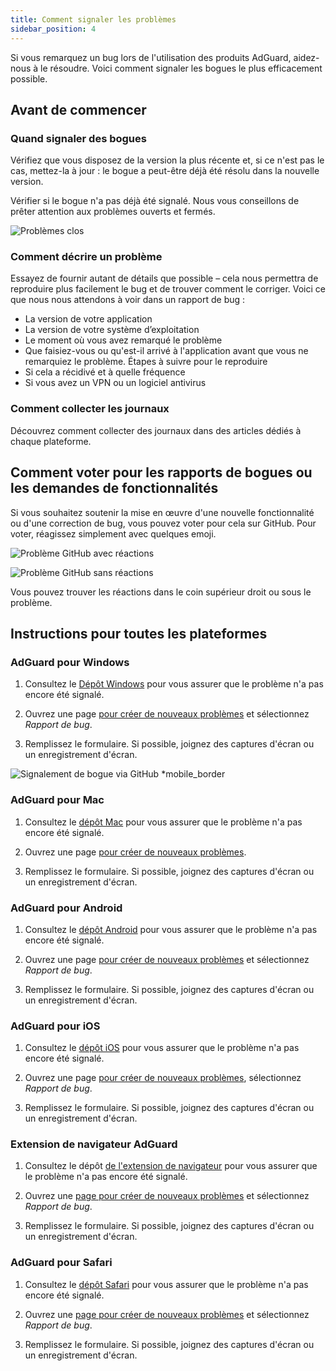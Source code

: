```yaml
---
title: Comment signaler les problèmes
sidebar_position: 4
---
```


Si vous remarquez un bug lors de l'utilisation des produits AdGuard, aidez-nous à le résoudre. Voici comment signaler les bogues le plus efficacement possible.

## Avant de commencer

### Quand signaler des bogues

Vérifiez que vous disposez de la version la plus récente et, si ce n'est pas le cas, mettez-la à jour : le bogue a peut-être déjà été résolu dans la nouvelle version.

Vérifier si le bogue n'a pas déjà été signalé. Nous vous conseillons de prêter attention aux problèmes ouverts et fermés.

![Problèmes clos](https://cdn.adtidy.org/content/kb/ad_blocker/general/closed_issues.png)

### Comment décrire un problème

Essayez de fournir autant de détails que possible – cela nous permettra de reproduire plus facilement le bug et de trouver comment le corriger. Voici ce que nous nous attendons à voir dans un rapport de bug :

- La version de votre application
- La version de votre système d’exploitation
- Le moment où vous avez remarqué le problème
- Que faisiez-vous ou qu'est-il arrivé à l'application avant que vous ne remarquiez le problème. Étapes à suivre pour le reproduire
- Si cela a récidivé et à quelle fréquence
- Si vous avez un VPN ou un logiciel antivirus

### Comment collecter les journaux

Découvrez comment collecter des journaux dans des articles dédiés à chaque plateforme.

## Comment voter pour les rapports de bogues ou les demandes de fonctionnalités

Si vous souhaitez soutenir la mise en œuvre d'une nouvelle fonctionnalité ou d'une correction de bug, vous pouvez voter pour cela sur GitHub. Pour voter, réagissez simplement avec quelques emoji.

![Problème GitHub avec réactions](https://cdn.adtidy.org/content/kb/ad_blocker/general/github_reaction.png)

![Problème GitHub sans réactions](https://cdn.adtidy.org/content/kb/ad_blocker/general/github_reaction2.png)

Vous pouvez trouver les réactions dans le coin supérieur droit ou sous le problème.

## Instructions pour toutes les plateformes

### AdGuard pour Windows

1. Consultez le [Dépôt Windows](https://github.com/AdguardTeam/AdGuardforWindows/issues) pour vous assurer que le problème n'a pas encore été signalé.

2. Ouvrez une page [pour créer de nouveaux problèmes](https://github.com/AdguardTeam/AdguardForWindows/issues/new/choose) et sélectionnez *Rapport de bug*.

3. Remplissez le formulaire. Si possible, joignez des captures d'écran ou un enregistrement d'écran.

![Signalement de bogue via GitHub *mobile_border](https://cdn.adtidy.org/content/kb/ad_blocker/general/windows_gh.png)

### AdGuard pour Mac

1. Consultez le [dépôt Mac](https://github.com/AdguardTeam/AdGuardforMac/issues) pour vous assurer que le problème n'a pas encore été signalé.

2. Ouvrez une page [pour créer de nouveaux problèmes](https://github.com/AdguardTeam/AdguardForMac/issues/new).

3. Remplissez le formulaire. Si possible, joignez des captures d'écran ou un enregistrement d'écran.

### AdGuard pour Android

1. Consultez le [dépôt Android](https://github.com/AdguardTeam/AdGuardforAndroid/issues) pour vous assurer que le problème n'a pas encore été signalé.

2. Ouvrez une page [pour créer de nouveaux problèmes](https://github.com/AdguardTeam/AdguardForAndroid/issues/new/choose) et sélectionnez *Rapport de bug*.

3. Remplissez le formulaire. Si possible, joignez des captures d'écran ou un enregistrement d'écran.

### AdGuard pour iOS

1. Consultez le [dépôt iOS](https://github.com/AdguardTeam/AdGuardforiOS/issues) pour vous assurer que le problème n'a pas encore été signalé.

2. Ouvrez une page [pour créer de nouveaux problèmes](https://github.com/AdguardTeam/AdguardForiOS/issues/new/choose), sélectionnez *Rapport de bug*.

3. Remplissez le formulaire. Si possible, joignez des captures d'écran ou un enregistrement d'écran.

### Extension de navigateur AdGuard

1. Consultez le dépôt [de l'extension de navigateur](https://github.com/AdguardTeam/AdguardBrowserExtension/issues/) pour vous assurer que le problème n'a pas encore été signalé.

2. Ouvrez une [page pour créer de nouveaux problèmes](https://github.com/AdguardTeam/AdguardBrowserExtension/issues/new/choose) et sélectionnez *Rapport de bug*.

3. Remplissez le formulaire. Si possible, joignez des captures d'écran ou un enregistrement d'écran.

### AdGuard pour Safari

1. Consultez le [dépôt Safari](https://github.com/AdguardTeam/AdGuardForSafari/issues) pour vous assurer que le problème n'a pas encore été signalé.

2. Ouvrez une [page pour créer de nouveaux problèmes](https://github.com/AdguardTeam/AdGuardForSafari/issues/new/choose) et sélectionnez *Rapport de bug*.

3. Remplissez le formulaire. Si possible, joignez des captures d'écran ou un enregistrement d'écran.
